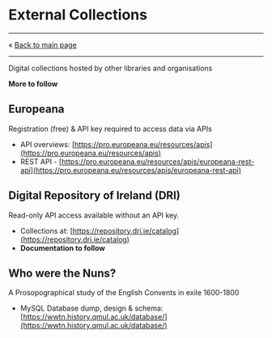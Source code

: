 # External Collections 

------------------------------

&laquo; [Back to main page](readme.md)

------------------------------

Digital collections hosted by other libraries and organisations

**More to follow**

## Europeana 

Registration (free) & API key required to access data via APIs

- API overviews: [https://pro.europeana.eu/resources/apis](https://pro.europeana.eu/resources/apis)  
- REST API - [https://pro.europeana.eu/resources/apis/europeana-rest-api](https://pro.europeana.eu/resources/apis/europeana-rest-api) 
 
## Digital Repository of Ireland (DRI)

Read-only API access available without an API key. 

- Collections at: [https://repository.dri.ie/catalog](https://repository.dri.ie/catalog)
- **Documentation to follow**

## Who were the Nuns?

A Prosopographical study of the English Convents in exile 1600-1800

- MySQL Database dump, design & schema: [https://wwtn.history.qmul.ac.uk/database/](https://wwtn.history.qmul.ac.uk/database/)
